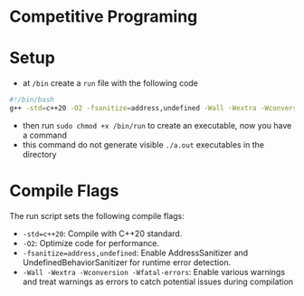 # Competitive Programing

# Setup
- at ```/bin``` create a ```run``` file with the following code
```bash
#!/bin/bash 
g++ -std=c++20 -O2 -fsanitize=address,undefined -Wall -Wextra -Wconversion -Wfatal-errors -o /tmp/out $1 && /tmp/out
```
- then run 
    ```sudo chmod +x /bin/run``` to create an executable, now you have a command
- this command do not generate visible ```./a.out``` executables in the directory
# Compile Flags
The run script sets the following compile flags:

- `-std=c++20`: Compile with C++20 standard.
- `-O2`: Optimize code for performance.
- `-fsanitize=address,undefined`: Enable AddressSanitizer and UndefinedBehaviorSanitizer for runtime error detection.
- `-Wall -Wextra -Wconversion -Wfatal-errors`: Enable various warnings and treat warnings as errors to catch potential issues during compilation
